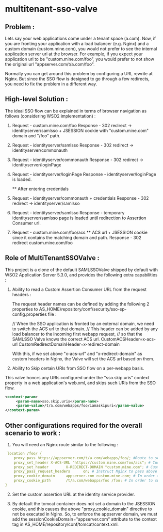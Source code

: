 # multitenant-sso-valve

## Problem : 

Lets say your web applications come under a tenant space (a.com). Now, if you are fronting your application with a load balancer (e.g. Nginx) and a custom domain (custom.mine.com), you would not prefer to see the internal application server url at the browser. For example, if you expect your application url to be "custom.mine.com/foo", you would prefer to not show the original url "appserver.com/t/a.com/foo". 

Normally you can get around this problem by configuring a URL rewrite at Nginx. But since the SSO flow is designed to go through a few redirects, you need to fix the problem in a different way. 

## High-level Solution : 

The ideal SSO flow can be explained in terms of browser navigation as follows (considering WSO2 implementation) : 

1.  Request - custom.mine.com/foo
    Response - 302 redirect -> identityserver/samlsso + JSESSION cookie with "custom.mine.com" domain and "/foo" path.

2.  Request - identityserver/samlsso
    Response - 302 redirect -> identityserver/commonauth 

3.  Request - identityserver/commonauth 
    Response - 302 redirect -> identityserver/loginPage 

4.  Request - identityserver/loginPage 
    Response - identityserver/loginPage is loaded. 

    ** After entering credentials 
5.  Request - identityserver/commonauth + credentials
    Response - 302 redirect -> identityserver/samlsso

6.  Request - identityserver/samlsso
    Response - temporary identityserver/samlsso page is loaded until redirection to Assertion Consumer url. 

7.  Request - custom.mine.com/foo/acs ** ACS url + JSESSION cookie since it contains the matching domain and path.
    Response - 302 redirect custom.mine.com/foo

## Role of MultiTenantSSOValve : 

This project is a clone of the default SAMLSSOValve shipped by default with WSO2 Application Server 5.3.0, and provides the following extra capabilities : 

1. Ability to read a Custom Assertion Consumer URL from the request headers : 

    The request header names can be defined by adding the following 2 properties to AS_HOME/repository/conf/security/sso-sp-  config.properties file : 

      // When the SSO application is fronted by an external domain, we need to switch the ACS url to that domain. 
      // This header can be added by any load balancer to the incoming first webapp request, 
      // so that the SAMLSSO Valve knows the correct ACS url. 
      CustomACSHeader=x-acs-url
      CustomRedirectDomainHeader=x-redirect-domain
      
   With this, if we set above "x-acs-url" and "x-redirect-domain" as custom headers in Nginx, the Valve will set the ACS url based on them. 
   
 2. Ability to Skip certain URIs from SSO flow on a per-webapp basis. 
 
   This valve honors any URIs configured under the "sso.skip.uris" context property in a web application's web.xml, and skips such URls from the SSO flow. 
   
   ```xml
   <context-param>
        <param-name>sso.skip.uris</param-name>
        <param-value>/t/a.com/webapps/foo/iamaskipuri</param-value>
   </context-param>
   ```

   
 ## Other configurations required for the overall scenario to work : 
 
 1. You will need an Nginx route similar to the following : 
 
```yaml
 location /foo/ {
	proxy_pass https://appserver.com/t/a.com/webapps/foo/; #Route to send the request.
	proxy_set_header X-ACS-URL "https://custom.mine.com/foo/acs"; # Custom HTTP Header to communicate the ACS url to appserver. 
	proxy_set_header        X-REDIRECT-DOMAIN "custom.mine.com"; # Custom HTTP Header to communicate the redirect domain to appserver. 
	proxy_pass_request_headers      on;	# Instruct Nginx to pass above custom headers. 
	proxy_cookie_domain     appserver.com custom.mine.com; # In order to switch the domain of the cookies in response.
	proxy_cookie_path       /t/a.com/webapps/foo /foo; # In order to switch the path of the cookies in response.
}
```
      
  2. Set the custom assertion URL at the identity service provider.
  
  3. By default the tomcat container does not set a domain to the JSESSION cookie, and this causes the above "proxy_cookie_domain" directive to not be executed in Nginx. So, to enforce the appserver domain, we must add the  sessionCookieDomain="appserver.com" attribute to the context tag in AS_HOME/repository/conf/tomcat/context.xml. 
 
  
 
  
